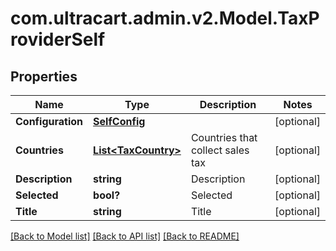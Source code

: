 # com.ultracart.admin.v2.Model.TaxProviderSelf
## Properties

Name | Type | Description | Notes
------------ | ------------- | ------------- | -------------
**Configuration** | [**SelfConfig**](SelfConfig.md) |  | [optional] 
**Countries** | [**List&lt;TaxCountry&gt;**](TaxCountry.md) | Countries that collect sales tax | [optional] 
**Description** | **string** | Description | [optional] 
**Selected** | **bool?** | Selected | [optional] 
**Title** | **string** | Title | [optional] 


[[Back to Model list]](../README.md#documentation-for-models) [[Back to API list]](../README.md#documentation-for-api-endpoints) [[Back to README]](../README.md)

